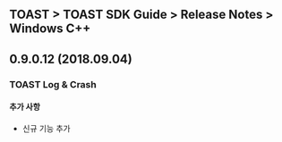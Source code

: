 ## TOAST > TOAST SDK Guide > Release Notes > Windows  C++

## 0.9.0.12 (2018.09.04)

### TOAST Log & Crash

#### 추가 사항

* 신규 기능 추가
